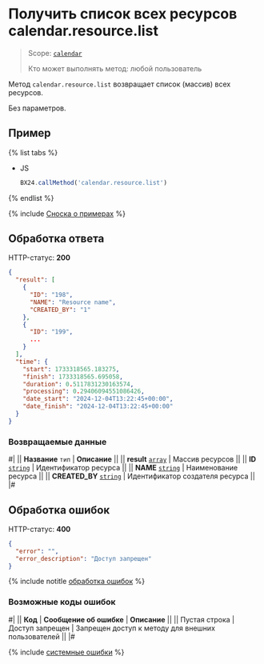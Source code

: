 # Получить список всех ресурсов calendar.resource.list

> Scope: [`calendar`](../../scopes/permissions.md)
>
> Кто может выполнять метод: любой пользователь

Метод `calendar.resource.list` возвращает список (массив) всех ресурсов.

Без параметров.

## Пример

{% list tabs %}

- JS

    ```js
    BX24.callMethod('calendar.resource.list')
    ```

{% endlist %}

{% include [Сноска о примерах](../../../_includes/examples.md) %}

## Обработка ответа

HTTP-статус: **200**

```json
{
  "result": [
    {
      "ID": "198",
      "NAME": "Resource name",
      "CREATED_BY": "1"
    },
    {
      "ID": "199",
      ...
    }
  ],
  "time": {
    "start": 1733318565.183275,
    "finish": 1733318565.695058,
    "duration": 0.5117831230163574,
    "processing": 0.29406094551086426,
    "date_start": "2024-12-04T13:22:45+00:00",
    "date_finish": "2024-12-04T13:22:45+00:00"
  }
}
```

### Возвращаемые данные

#|
|| **Название**
`тип` | **Описание** ||
|| **result**
[`array`](../../data-types.md) | Массив ресурсов ||
|| **ID**
[`string`](../../data-types.md) | Идентификатор ресурса ||
|| **NAME**
[`string`](../../data-types.md) | Наименование ресурса ||
|| **CREATED_BY**
[`string`](../../data-types.md) | Идентификатор создателя ресурса ||
|#

## Обработка ошибок

HTTP-статус: **400**

```json
{
  "error": "",
  "error_description": "Доступ запрещен"
}
```

{% include notitle [обработка ошибок](../../../_includes/error-info.md) %}

### Возможные коды ошибок

#|
|| **Код** | **Сообщение об ошибке** | **Описание** ||
|| Пустая строка | Доступ запрещен | Запрещен доступ к методу для внешних пользователей ||
|#

{% include [системные ошибки](../../../_includes/system-errors.md) %}